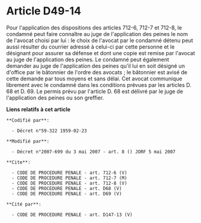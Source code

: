 # Article D49-14

Pour l'application des dispositions des articles 712-6, 712-7 et 712-8, le condamné peut faire connaître au juge de
l'application des peines le nom de l'avocat choisi par lui : le choix de l'avocat par le condamné détenu peut aussi résulter
du courrier adressé à celui-ci par cette personne et le désignant pour assurer sa défense et dont une copie est remise par
l'avocat au juge de l'application des peines. Le condamné peut également demander au juge de l'application des peines qu'il
lui en soit désigné un d'office par le bâtonnier de l'ordre des avocats ; le bâtonnier est avisé de cette demande par tous
moyens et sans délai. Cet avocat communique librement avec le condamné dans les conditions prévues par les articles D. 68 et
D. 69. Le permis prévu par l'article D. 68 est délivré par le juge de l'application des peines ou son greffier.

**Liens relatifs à cet article**

	**Codifié par**:

	  - Décret n°59-322 1959-02-23

	**Modifié par**:

	  - Décret n°2007-699 du 3 mai 2007 - art. 8 () JORF 5 mai 2007

	**Cite**:

	  - CODE DE PROCEDURE PENALE - art. 712-6 (V)
	  - CODE DE PROCEDURE PENALE - art. 712-7 (M)
	  - CODE DE PROCEDURE PENALE - art. 712-8 (V)
	  - CODE DE PROCEDURE PENALE - art. D68 (V)
	  - CODE DE PROCEDURE PENALE - art. D69 (V)

	**Cité par**:

	  - CODE DE PROCEDURE PENALE - art. D147-13 (V)
